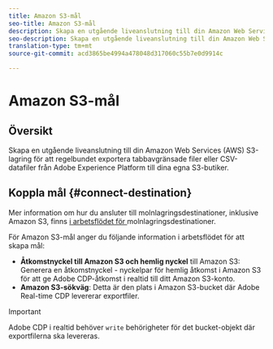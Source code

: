 ```yaml
---
title: Amazon S3-mål
seo-title: Amazon S3-mål
description: Skapa en utgående liveanslutning till din Amazon Web Services (AWS) S3-lagring för att regelbundet exportera tabbavgränsade filer eller CSV-datafiler från Adobe Experience Platform till dina egna S3-butiker.
seo-description: Skapa en utgående liveanslutning till din Amazon Web Services (AWS) S3-lagring för att regelbundet exportera tabbavgränsade filer eller CSV-datafiler från Adobe Experience Platform till dina egna S3-butiker.
translation-type: tm+mt
source-git-commit: acd3865be4994a478048d317060c55b7e0d9914c

---
```



# Amazon S3-mål

## Översikt

Skapa en utgående liveanslutning till din Amazon Web Services (AWS) S3-lagring för att regelbundet exportera tabbavgränsade filer eller CSV-datafiler från Adobe Experience Platform till dina egna S3-butiker.

## Koppla mål {#connect-destination}

Mer information om hur du ansluter till molnlagringsdestinationer, inklusive Amazon S3, finns [i arbetsflödet för ](/help/rtcdp/destinations/cloud-storage-destinations-workflow.md)molnlagringsdestinationer.

För Amazon S3-mål anger du följande information i arbetsflödet för att skapa mål:

* **Åtkomstnyckel till Amazon S3 och hemlig nyckel** till Amazon S3: Generera en åtkomstnyckel - nyckelpar för hemlig åtkomst i Amazon S3 för att ge Adobe CDP-åtkomst i realtid till ditt Amazon S3-konto.
* **Amazon S3-sökväg**: Detta är den plats i Amazon S3-bucket där Adobe Real-time CDP levererar exportfiler.


>[!IMPORTANT]
>
>Adobe CDP i realtid behöver `write` behörigheter för det bucket-objekt där exportfilerna ska levereras.
